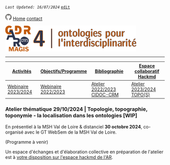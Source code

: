 
_`Last Updated: 16/07/2024`_ [`edit`](https://github.com/MAGISAR4/ontologies_4_interdisciplinarity/blob/main/pages/activites_4.md)

[![GitHub Logo](assets/user/github.png)](https://github.com/MAGISAR4/ontologies_4_interdisciplinarity)
[Home](.)
[contact](?page=contact)

![entête](img/2021-02_Icoentete-GDR_MAGIS_AR4.png)

---
| [Activités](?page=activites) | [Objectifs/Programme](?page=objectifs-et-programme) | [Bibliographie](?page=bibliographie) | [Espace collaboratif Hackmd](https://hackmd.io/team/MAGISAR4) |
|---|---|---|---|
| [Webinaire 2023/2024](?page=activites_1) | [Webinaire 2022/2023](?page=activites_2)| [Atelier 2022/2023 CIDOC-CRM](?page=activites_3)| [Atelier 2023/2024 TOPO(S)](?page=activites_4)|

### Atelier thématique 29/10/2024 | Topologie, topographie, toponymie - la localisation dans les ontologies [WIP]

En présentiel à la MSH Val de Loire & distanciel **30 octobre 2024**, co-organisé avec le GT WebSem de la MSH Val de Loire.

(Programme à venir)

Un espace d'échanges et d'élaboration collective en préparation de l'atelier est à [votre disposition sur l'espace hackmd de l'AR](https://hackmd.io/join/rk3xWHcj6).
